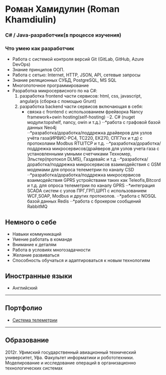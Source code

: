 <h1 align="left">Роман Хамидулин (Roman Khamdiulin)</a> 
<h3 align="left">C# / Java-разработчик(в процессе изучения) </h3>


###  Что умею как разработчик
- Работа с системой контроля версий Git (GitLab, GitHub, Azure DevOps)
- Знание принципов ООП.
- Работа с сетью: Internet, HTTP, JSON, API, сетевые запросы
- Знание реляционных СУБД, PostgreSQL, MS SQL
- Многопоточное программирование
- Разработка микросервисного по на С#:
    1. разработка frontend части сервисов: html, css, javascript, angularjs (сборка с помощью Grunt)
    2. разработка backend части сервисов включающая в себя:
       - связка с frontend с использованием фрейворка Nancy framework+owin hosting(self-hosting)
⋅⋅2. С# (nuget модули:topshelf, nancy, owin и т.д.)
⋅⋅*работа с графовой базой данных Neo4j           
⋅⋅*разработка/доработка/поддрежка драйверов для узлов учёта газа(ИРВИС-РС4, ТС220, ЕК270, СПГ7xx и т.д) c протоколами Modbus RTU/TCP и т.д.
⋅⋅*разработка/доработка/поддрежка микросервисов/драйверов для узлов учета газа с установленными умными счетчиками Техномер, Эльстер(протокол DLMS), Газдевайс и т.д
⋅⋅*разработка/доработка/поддрежка микросервисов взаимодействия с GSM модемами для опроса телеметрии по каналу CSD
⋅⋅*разработка/доработка/поддрежка микросервисов взаимодействия GPRS устройствами таких как Teleofis,Bitcord и т.д. для опроса телеметрии по каналу GPRS
⋅⋅*интеграция SCADA систем с узлов ПРГ,ГРП,ШРП с использованием WCF,SOAP, Modbus и других протоколов.
⋅⋅*работа с NOSQL базой данных Redis
⋅⋅*работа с брокером сообщений RabbitMQ

##  Немного о себе
- Навыки коммуникаций
- Умение работать в команде
- Внимание к деталям
- Работа в условиях многозадачности
- Желание развиваться
- Способность обучаться и адаптироваться к новым технологиям

##  Иностранные языки
- Английский
---

##  Портфолио
- [Система телеметрии](https://www.bashgaz.ru/service/rusoft/)
---

## Образование
2012г. Уфимский государственный авиационный технический университет, Уфа. 
Факультет информатики и робототехники.
Моделирование и исследование операций в организационно технологических системах<br>

